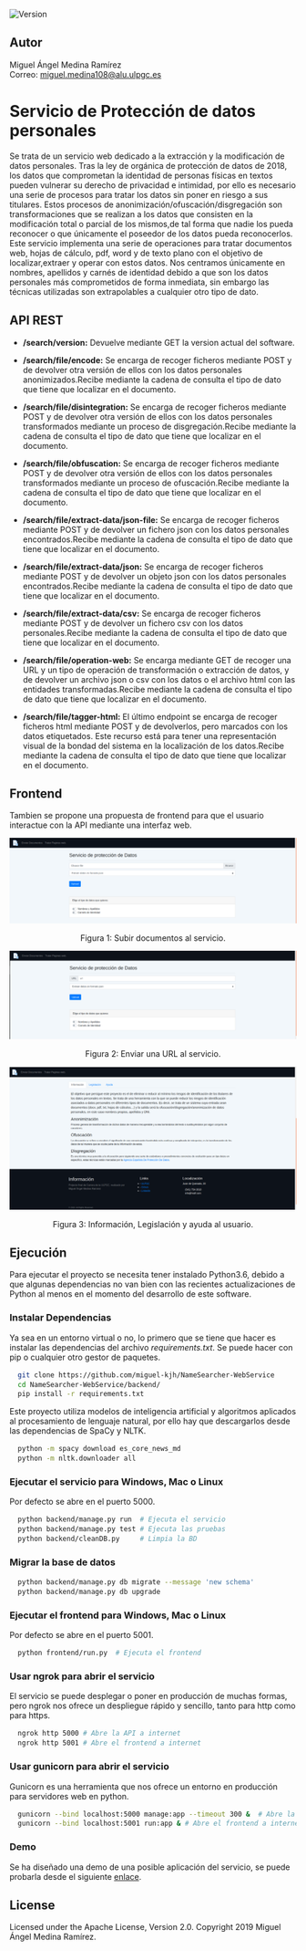 ![Version](https://img.shields.io/badge/version-1.2-brightgreen.svg?style=flat-square)

## Autor
Miguel Ángel Medina Ramírez <br>
Correo: miguel.medina108@alu.ulpgc.es

# Servicio de Protección de datos personales
Se trata de un servicio web dedicado a la extracción y la modificación de datos personales. Tras la ley de orgánica de protección de datos de 2018, los datos que comprometan la identidad de personas físicas en textos pueden vulnerar su derecho de privacidad e intimidad, por ello es necesario una serie de procesos para tratar los datos sin poner en riesgo a sus titulares. Estos procesos de anonimización/ofuscación/disgregación son transformaciones que se realizan a los datos que consisten en la modificación total o parcial de los mismos,de tal forma que nadie los pueda reconocer o que únicamente el poseedor de los datos pueda reconocerlos. Este servicio implementa una serie de operaciones para tratar documentos web, hojas de cálculo, pdf, word y de texto plano con el objetivo de localizar,extraer y operar con estos datos. Nos centramos únicamente en nombres, apellidos y carnés de identidad debido a que son los datos personales más comprometidos de forma inmediata, sin embargo las técnicas utilizadas son extrapolables a cualquier otro tipo de dato.

## API REST
- **/search/version:** Devuelve mediante GET la version actual del software.

- **/search/file/encode:** Se encarga de recoger ficheros mediante POST y de devolver
otra versión de ellos con los datos personales anonimizados.Recibe mediante la cadena de consulta el tipo de dato que tiene que localizar en el documento.

- **/search/file/disintegration:** Se encarga de recoger ficheros mediante POST y de
devolver otra versión de ellos con los datos personales transformados mediante un
proceso de disgregación.Recibe mediante la cadena de consulta el tipo de dato que tiene que localizar en el documento.

- **/search/file/obfuscation:** Se encarga de recoger ficheros mediante POST y de devolver otra versión de ellos con los datos personales transformados mediante un
proceso de ofuscación.Recibe mediante la cadena de consulta el tipo de dato que tiene que localizar en el documento.

- **/search/file/extract-data/json-file:** Se encarga de recoger ficheros mediante POST y
de devolver un fichero json con los datos personales encontrados.Recibe mediante la cadena de consulta el tipo de dato que tiene que localizar en el documento.

- **/search/file/extract-data/json:** Se encarga de recoger ficheros mediante POST y de
devolver un objeto json con los datos personales encontrados.Recibe mediante la cadena de consulta el tipo de dato que tiene que localizar en el documento.

- **/search/file/extract-data/csv:** Se encarga de recoger ficheros mediante POST y de
devolver un fichero csv con los datos personales.Recibe mediante la cadena de consulta el tipo de dato que tiene que localizar en el documento.

- **/search/file/operation-web:** Se encarga mediante GET de recoger una URL y un
tipo de operación de transformación o extracción de datos, y de devolver un archivo
json o csv con los datos o el archivo html con las entidades transformadas.Recibe mediante la cadena de consulta el tipo de dato que tiene que localizar en el documento.

- **/search/file/tagger-html:** El último endpoint se encarga de recoger ficheros html
mediante POST y de devolverlos, pero marcados con los datos etiquetados. Este
recurso está para tener una representación visual de la bondad del sistema en la
localización de los datos.Recibe mediante la cadena de consulta el tipo de dato que tiene que localizar en el documento.

## Frontend

Tambien se propone una propuesta de frontend para que el usuario interactue con la API mediante una interfaz web.


<p align="center">
  <img src="media/send_doc.png" alt="documentos">
</p>
<p align="center">
  Figura 1: Subir documentos al servicio.
</p>

<p align="center">
  <img src="media/send_web.png" alt="url">
</p>
<p align="center">
  Figura 2: Enviar una URL al servicio.
</p>

<p align="center">
  <img src="media/info.png" alt="legislación">
</p>
<p align="center">
  Figura 3: Información, Legislación y ayuda al usuario.
</p>

## Ejecución

Para ejecutar el proyecto se necesita tener instalado Python3.6, debido a que algunas dependencias no van bien con las recientes actualizaciones de Python al menos en el momento del desarrollo de este software.

### Instalar Dependencias

Ya sea en un entorno virtual o no, lo primero que se tiene que hacer es instalar las dependencias del archivo *requirements.txt*. Se puede hacer con pip o cualquier otro gestor de paquetes.

```bash
  git clone https://github.com/miguel-kjh/NameSearcher-WebService
  cd NameSearcher-WebService/backend/
  pip install -r requirements.txt
```

Este proyecto utiliza modelos de inteligencia artificial y algoritmos aplicados al procesamiento de lenguaje natural, por ello hay que descargarlos desde las dependencias de SpaCy y NLTK.

```bash
  python -m spacy download es_core_news_md
  python -m nltk.downloader all
```


### Ejecutar el servicio para Windows, Mac o Linux

Por defecto se abre en el puerto 5000.

```bash
  python backend/manage.py run  # Ejecuta el servicio
  python backend/manage.py test # Ejecuta las pruebas
  python backend/cleanDB.py     # Limpia la BD
```

### Migrar la base de datos

```bash
  python backend/manage.py db migrate --message 'new schema'
  python backend/manage.py db upgrade
```

### Ejecutar el frontend para Windows, Mac o Linux

Por defecto se abre en el puerto 5001.

```bash
  python frontend/run.py  # Ejecuta el frontend
```

### Usar ngrok para abrir el servicio
El servicio se puede desplegar o poner en producción de muchas formas, pero
ngrok nos ofrece un despliegue rápido y sencillo, tanto para http como para https.

```bash
  ngrok http 5000 # Abre la API a internet
  ngrok http 5001 # Abre el frontend a internet
```

### Usar gunicorn para abrir el servicio
Gunicorn es una herramienta que nos ofrece un entorno en producción para servidores web en python.

```bash
  gunicorn --bind localhost:5000 manage:app --timeout 300 &  # Abre la API a internet
  gunicorn --bind localhost:5001 run:app & # Abre el frontend a internet
```

### Demo
Se ha diseñado una demo de una posible aplicación del servicio, se puede probarla desde el siguiente [enlace](http://fibonation.ddns.net:5001/).

## License
Licensed under the Apache License, Version 2.0. Copyright 2019 Miguel Ángel Medina Ramírez.
